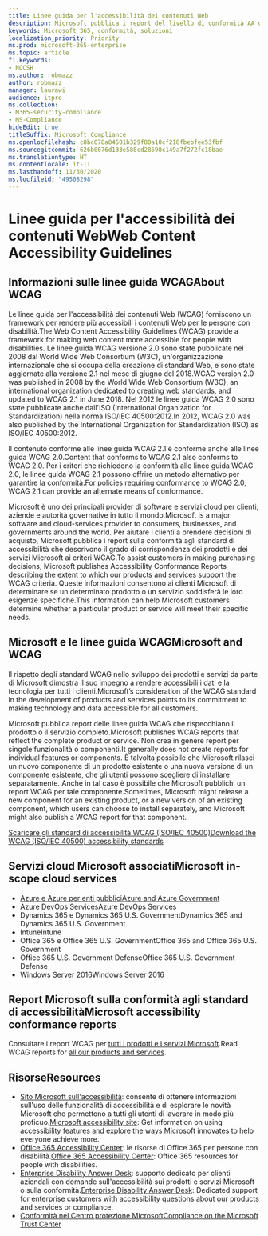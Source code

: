 ```yaml
---
title: Linee guida per l'accessibilità dei contenuti Web
description: Microsoft pubblica i report del livello di conformità AA delle linee guida WCAG che rispecchiano il prodotto o il servizio completo oppure parti del prodotto che possono essere installate separatamente.
keywords: Microsoft 365, conformità, soluzioni
localization_priority: Priority
ms.prod: microsoft-365-enterprise
ms.topic: article
f1.keywords:
- NOCSH
ms.author: robmazz
author: robmazz
manager: laurawi
audience: itpro
ms.collection:
- M365-security-compliance
- MS-Compliance
hideEdit: true
titleSuffix: Microsoft Compliance
ms.openlocfilehash: c8bc078a84501b329f80a10cf218fbebfee53fbf
ms.sourcegitcommit: 626b0076d133e588cd28598c149a7f272fc18bae
ms.translationtype: HT
ms.contentlocale: it-IT
ms.lasthandoff: 11/30/2020
ms.locfileid: "49508298"
---
```

# <a name="web-content-accessibility-guidelines"></a><span data-ttu-id="a0421-104">Linee guida per l'accessibilità dei contenuti Web</span><span class="sxs-lookup"><span data-stu-id="a0421-104">Web Content Accessibility Guidelines</span></span>

## <a name="about-wcag"></a><span data-ttu-id="a0421-105">Informazioni sulle linee guida WCAG</span><span class="sxs-lookup"><span data-stu-id="a0421-105">About WCAG</span></span>

<span data-ttu-id="a0421-106">Le linee guida per l'accessibilità dei contenuti Web (WCAG) forniscono un framework per rendere più accessibili i contenuti Web per le persone con disabilità.</span><span class="sxs-lookup"><span data-stu-id="a0421-106">The Web Content Accessibility Guidelines (WCAG) provide a framework for making web content more accessible for people with disabilities.</span></span> <span data-ttu-id="a0421-107">Le linee guida WCAG versione 2.0 sono state pubblicate nel 2008 dal World Wide Web Consortium (W3C), un'organizzazione internazionale che si occupa della creazione di standard Web, e sono state aggiornate alla versione 2.1 nel mese di giugno del 2018.</span><span class="sxs-lookup"><span data-stu-id="a0421-107">WCAG version 2.0 was published in 2008 by the World Wide Web Consortium (W3C), an international organization dedicated to creating web standards, and updated to WCAG 2.1 in June 2018.</span></span> <span data-ttu-id="a0421-108">Nel 2012 le linee guida WCAG 2.0 sono state pubblicate anche dall'ISO (International Organization for Standardization) nella norma ISO/IEC 40500:2012.</span><span class="sxs-lookup"><span data-stu-id="a0421-108">In 2012, WCAG 2.0 was also published by the International Organization for Standardization (ISO) as ISO/IEC 40500:2012.</span></span>

<span data-ttu-id="a0421-109">Il contenuto conforme alle linee guida WCAG 2.1 è conforme anche alle linee guida WCAG 2.0.</span><span class="sxs-lookup"><span data-stu-id="a0421-109">Content that conforms to WCAG 2.1 also conforms to WCAG 2.0.</span></span> <span data-ttu-id="a0421-110">Per i criteri che richiedono la conformità alle linee guida WCAG 2.0, le linee guida WCAG 2.1 possono offrire un metodo alternativo per garantire la conformità.</span><span class="sxs-lookup"><span data-stu-id="a0421-110">For policies requiring conformance to WCAG 2.0, WCAG 2.1 can provide an alternate means of conformance.</span></span>

<span data-ttu-id="a0421-111">Microsoft è uno dei principali provider di software e servizi cloud per clienti, aziende e autorità governative in tutto il mondo.</span><span class="sxs-lookup"><span data-stu-id="a0421-111">Microsoft is a major software and cloud-services provider to consumers, businesses, and governments around the world.</span></span> <span data-ttu-id="a0421-112">Per aiutare i clienti a prendere decisioni di acquisto, Microsoft pubblica i report sulla conformità agli standard di accessibilità che descrivono il grado di corrispondenza dei prodotti e dei servizi Microsoft ai criteri WCAG.</span><span class="sxs-lookup"><span data-stu-id="a0421-112">To assist customers in making purchasing decisions, Microsoft publishes Accessibility Conformance Reports describing the extent to which our products and services support the WCAG criteria.</span></span> <span data-ttu-id="a0421-113">Queste informazioni consentono ai clienti Microsoft di determinare se un determinato prodotto o un servizio soddisferà le loro esigenze specifiche.</span><span class="sxs-lookup"><span data-stu-id="a0421-113">This information can help Microsoft customers determine whether a particular product or service will meet their specific needs.</span></span>
  
## <a name="microsoft-and-wcag"></a><span data-ttu-id="a0421-114">Microsoft e le linee guida WCAG</span><span class="sxs-lookup"><span data-stu-id="a0421-114">Microsoft and WCAG</span></span>

<span data-ttu-id="a0421-115">Il rispetto degli standard WCAG nello sviluppo dei prodotti e servizi da parte di Microsoft dimostra il suo impegno a rendere accessibili i dati e la tecnologia per tutti i clienti.</span><span class="sxs-lookup"><span data-stu-id="a0421-115">Microsoft’s consideration of the WCAG standard in the development of products and services points to its commitment to making technology and data accessible for all customers.</span></span>

<span data-ttu-id="a0421-116">Microsoft pubblica report delle linee guida WCAG che rispecchiano il prodotto o il servizio completo.</span><span class="sxs-lookup"><span data-stu-id="a0421-116">Microsoft publishes WCAG reports that reflect the complete product or service.</span></span> <span data-ttu-id="a0421-117">Non crea in genere report per singole funzionalità o componenti.</span><span class="sxs-lookup"><span data-stu-id="a0421-117">It generally does not create reports for individual features or components.</span></span> <span data-ttu-id="a0421-118">È talvolta possibile che Microsoft rilasci un nuovo componente di un prodotto esistente o una nuova versione di un componente esistente, che gli utenti possono scegliere di installare separatamente. Anche in tal caso è possibile che Microsoft pubblichi un report WCAG per tale componente.</span><span class="sxs-lookup"><span data-stu-id="a0421-118">Sometimes, Microsoft might release a new component for an existing product, or a new version of an existing component, which users can choose to install separately, and Microsoft might also publish a WCAG report for that component.</span></span>

[<span data-ttu-id="a0421-119">Scaricare gli standard di accessibilità WCAG (ISO/IEC 40500)</span><span class="sxs-lookup"><span data-stu-id="a0421-119">Download the WCAG (ISO/IEC 40500) accessibility standards</span></span>](https://www.w3.org/WAI/standards-guidelines/wcag/)

## <a name="microsoft-in-scope-cloud-services"></a><span data-ttu-id="a0421-120">Servizi cloud Microsoft associati</span><span class="sxs-lookup"><span data-stu-id="a0421-120">Microsoft in-scope cloud services</span></span>

- [<span data-ttu-id="a0421-121">Azure e Azure per enti pubblici</span><span class="sxs-lookup"><span data-stu-id="a0421-121">Azure and Azure Government</span></span>](https://go.microsoft.com/fwlink/p/?linkid=2051569)
- <span data-ttu-id="a0421-122">Azure DevOps Services</span><span class="sxs-lookup"><span data-stu-id="a0421-122">Azure DevOps Services</span></span>
- <span data-ttu-id="a0421-123">Dynamics 365 e Dynamics 365 U.S. Government</span><span class="sxs-lookup"><span data-stu-id="a0421-123">Dynamics 365 and Dynamics 365 U.S. Government</span></span>
- <span data-ttu-id="a0421-124">Intune</span><span class="sxs-lookup"><span data-stu-id="a0421-124">Intune</span></span>
- <span data-ttu-id="a0421-125">Office 365 e Office 365 U.S. Government</span><span class="sxs-lookup"><span data-stu-id="a0421-125">Office 365 and Office 365 U.S. Government</span></span>
- <span data-ttu-id="a0421-126">Office 365 U.S. Government Defense</span><span class="sxs-lookup"><span data-stu-id="a0421-126">Office 365 U.S. Government Defense</span></span>
- <span data-ttu-id="a0421-127">Windows Server 2016</span><span class="sxs-lookup"><span data-stu-id="a0421-127">Windows Server 2016</span></span>

## <a name="microsoft-accessibility-conformance-reports"></a><span data-ttu-id="a0421-128">Report Microsoft sulla conformità agli standard di accessibilità</span><span class="sxs-lookup"><span data-stu-id="a0421-128">Microsoft accessibility conformance reports</span></span>

<span data-ttu-id="a0421-129">Consultare i report WCAG per [tutti i prodotti e i servizi Microsoft](https://cloudblogs.microsoft.com/industry-blog/government/2018/09/11/accessibility-conformance-reports/).</span><span class="sxs-lookup"><span data-stu-id="a0421-129">Read WCAG reports for [all our products and services](https://cloudblogs.microsoft.com/industry-blog/government/2018/09/11/accessibility-conformance-reports/).</span></span>

## <a name="resources"></a><span data-ttu-id="a0421-130">Risorse</span><span class="sxs-lookup"><span data-stu-id="a0421-130">Resources</span></span>

- <span data-ttu-id="a0421-131">[Sito Microsoft sull'accessibilità](https://www.microsoft.com/accessibility): consente di ottenere informazioni sull'uso delle funzionalità di accessibilità e di esplorare le novità Microsoft che permettono a tutti gli utenti di lavorare in modo più proficuo.</span><span class="sxs-lookup"><span data-stu-id="a0421-131">[Microsoft accessibility site](https://www.microsoft.com/accessibility): Get information on using accessibility features and explore the ways Microsoft innovates to help everyone achieve more.</span></span>
- <span data-ttu-id="a0421-132">[Office 365 Accessibility Center](https://go.microsoft.com/fwlink/p/?linkid=2051801): le risorse di Office 365 per persone con disabilità.</span><span class="sxs-lookup"><span data-stu-id="a0421-132">[Office 365 Accessibility Center](https://go.microsoft.com/fwlink/p/?linkid=2051801): Office 365 resources for people with disabilities.</span></span>
- <span data-ttu-id="a0421-133">[Enterprise Disability Answer Desk](https://go.microsoft.com/fwlink/p/?linkid=2050890): supporto dedicato per clienti aziendali con domande sull'accessibilità sui prodotti e servizi Microsoft o sulla conformità.</span><span class="sxs-lookup"><span data-stu-id="a0421-133">[Enterprise Disability Answer Desk](https://go.microsoft.com/fwlink/p/?linkid=2050890): Dedicated support for enterprise customers with accessibility questions about our products and services or compliance.</span></span>
- [<span data-ttu-id="a0421-134">Conformità nel Centro protezione Microsoft</span><span class="sxs-lookup"><span data-stu-id="a0421-134">Compliance on the Microsoft Trust Center</span></span>](https://www.microsoft.com/trust-center/compliance/compliance-overview)
